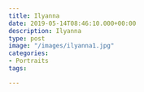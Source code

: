 ```yaml
---
title: Ilyanna
date: 2019-05-14T08:46:10.000+00:00
description: Ilyanna
type: post
image: "/images/ilyanna1.jpg"
categories:
- Portraits
tags:

---
```

